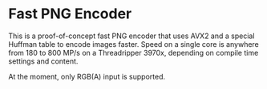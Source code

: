 # Fast PNG Encoder
This is a proof-of-concept fast PNG encoder that uses AVX2 and a special
Huffman table to encode images faster. Speed on a single core is anywhere from
180 to 800 MP/s on a Threadripper 3970x, depending on compile time settings and
content.

At the moment, only RGB(A) input is supported.
